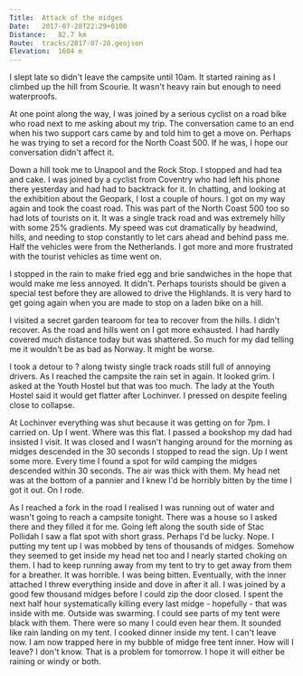 ```yaml
---
Title:	Attack of the midges 
Date:	2017-07-28T22:29+0100
Distance:	82.7 km
Route:	tracks/2017-07-28.geojson
Elevation:	1604 m
---
```


I slept late so didn't leave the campsite until 10am. It started raining as I climbed up the hill from Scourie. It wasn't heavy rain but enough to need waterproofs.

At one point along the way, I was joined by a serious cyclist on a road bike who road next to me asking about my trip. The conversation came to an end when his two support cars came by and told him to get a move on. Perhaps he was trying to set a record for the North Coast 500. If he was, I hope our conversation didn't affect it.

Down a hill took me to Unapool and the Rock Stop. I stopped and had tea and cake. I was joined by a cyclist from Coventry who had left his phone there yesterday and had had to backtrack for it. In chatting, and looking at the exhibition about the Geopark, I lost a couple of hours. I got on my way again and took the coast road. This was part of the North Coast 500 too so had lots of tourists on it. It was a single track road and was extremely hilly with some 25% gradients. My speed was cut dramatically by headwind, hills, and needing to stop constantly to let cars ahead and behind pass me. Half the vehicles were from the Netherlands. I got more and more frustrated with the tourist vehicles as time went on.

I stopped in the rain to make fried egg and brie sandwiches in the hope that would make me less annoyed. It didn't. Perhaps tourists should be given a special test before they are allowed to drive the Highlands. It is very hard to get going again when you are made to stop on a laden bike on a hill.

I visited a secret garden tearoom for tea to recover from the hills. I didn't recover. As the road and hills went on I got more exhausted. I had hardly covered much distance today but was shattered. So much for my dad telling me it wouldn't be as bad as Norway. It might be worse.

I took a detour to ? along twisty single track roads still full of annoying drivers. As I reached the campsite the rain set in again. It looked grim. I asked at the Youth Hostel but that was too much. The lady at the Youth Hostel said it would get flatter after Lochinver. I pressed on despite feeling close to collapse.

At Lochinver everything was shut because it was getting on for 7pm. I carried on. Up I went. Where was this flat. I passed a bookshop my dad had insisted I visit. It was closed and I wasn't hanging around for the morning as midges descended in the 30 seconds I stopped to read the sign. Up I went some more. Every time I found a spot for wild camping the midges descended within 30 seconds. The air was thick with them. My head net was at the bottom of a pannier and I knew I'd be horribly bitten by the time I got it out. On I rode.

As I reached a fork in the road I realised I was running out of water and wasn't going to reach a campsite tonight. There was a house so I asked there and they filled it for me. Going left along the south side of Stac Pollidah I saw a flat spot with short grass. Perhaps I'd be lucky. Nope. I putting my tent up I was mobbed by tens of thousands of midges. Somehow they seemed to get inside my head net too and I nearly started choking on them. I had to keep running away from my tent to try to get away from them for a breather. It was horrible. I was being bitten. Eventually, with the inner attached I threw everything inside and dove in after it all. I was joined by a good few thousand midges before I could zip the door closed. I spent the next half hour systematically killing every last midge - hopefully - that was inside with me. Outside was swarming. I could see parts of my tent were black with them. There were so many I could even hear them. It sounded like rain landing on my tent. I cooked dinner inside my tent. I can't leave now. I am now trapped here in my bubble of midge free tent inner. How will I leave? I don't know. That is a problem for tomorrow. I hope it will either be raining or windy or both.
